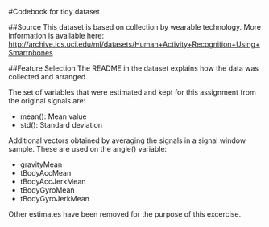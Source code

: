 #Codebook for tidy dataset

##Source
This dataset is based on collection by wearable technology. More information is available here: http://archive.ics.uci.edu/ml/datasets/Human+Activity+Recognition+Using+Smartphones

##Feature Selection
The README in the dataset explains how the data was collected and arranged. 

The set of variables that were estimated and kept for this assignment from the original signals are:  
+ mean(): Mean value  
+ std(): Standard deviation

Additional vectors obtained by averaging the signals in a signal window sample. These are used on the angle() variable:  

+ gravityMean  
+ tBodyAccMean  
+ tBodyAccJerkMean  
+ tBodyGyroMean  
+ tBodyGyroJerkMean  

Other estimates have been removed for the purpose of this excercise.


